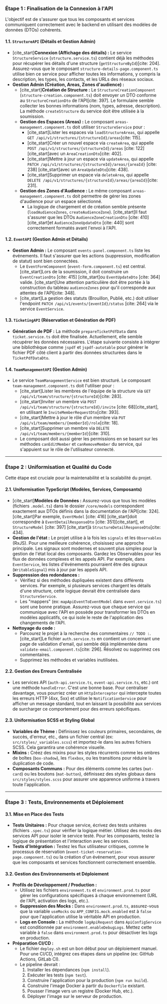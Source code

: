 ### **Étape 1 : Finalisation de la Connexion à l'API**

L'objectif est de s'assurer que tous les composants et services communiquent correctement avec le backend en utilisant des modèles de données (DTOs) cohérents.

#### **1.1. `StructureAPI` (Détails et Gestion Admin)**

* [cite_start]**Connexion (Affichage des détails) :** Le service `StructureService` (`structure.service.ts`) contient déjà les méthodes pour récupérer les détails d'une structure (`getStructureById`)[cite: 204]. Assurez-vous que le composant `structure-details-page.component.ts` utilise bien ce service pour afficher toutes les informations, y compris la description, les types, les contacts, et les URLs des réseaux sociaux.
* **Gestion Admin (Création, Areas, Zones d'audience) :**
  * [cite_start]**Création de Structure :** Le `StructureCreationComponent` (`structure-creation.component.ts`) doit envoyer un DTO conforme au `StructureCreationDto` de l'API[cite: 397]. Le formulaire semble collecter les bonnes informations (nom, types, adresse, description). La méthode `createStructure` du service doit être utilisée à la soumission.
  * **Gestion des Espaces (Areas) :** Le composant `areas-management.component.ts` doit utiliser `StructureService` pour :
    * [cite_start]Lister les espaces via `loadStructureAreas`, qui appelle `GET /api/v1/structures/{structureId}/areas`[cite: 115].
    * [cite_start]Créer un nouvel espace via `createArea`, qui appelle `POST /api/v1/structures/{structureId}/areas` [cite: 122] [cite_start]avec un `AreaCreationDto`[cite: 402].
    * [cite_start]Mettre à jour un espace via `updateArea`, qui appelle `PATCH /api/v1/structures/{structureId}/areas/{areaId}` [cite: 238] [cite_start]avec un `AreaUpdateDto`[cite: 438].
    * [cite_start]Supprimer un espace via `deleteArea`, qui appelle `DELETE /api/v1/structures/{structureId}/areas/{areaId}`[cite: 231].
  * **Gestion des Zones d'Audience :** Le même composant `areas-management.component.ts` doit permettre de gérer les zones d'audience pour un espace sélectionné.
    * La logique de chargement et de création semble présente (`loadAudienceZones`, `createAudienceZone`). [cite_start]Il faut s'assurer que les DTOs `AudienceZoneCreationDto` [cite: 410] [cite_start]et `AudienceZoneUpdateDto` [cite: 440] sont correctement formatés avant l'envoi à l'API.

#### **1.2. `EventAPI` (Gestion Admin et Détails)**

* **Gestion Admin :** Le composant `events-panel.component.ts` liste les événements. Il faut s'assurer que les actions (suppression, modification de statut) sont bien connectées.
  * Le `EventFormComponent` (`event-form.component.ts`) est central. [cite_start]Lors de la soumission, il doit construire un `EventCreationDto` [cite: 415] [cite_start]ou `EventUpdateDto` [cite: 364] valide. [cite_start]Une attention particulière doit être portée à la construction du tableau `audienceZones` pour qu'il corresponde aux attentes de l'API[cite: 348].
  * [cite_start]La gestion des statuts (Brouillon, Publié, etc.) doit utiliser l'endpoint `PATCH /api/v1/events/{eventId}/status` [cite: 264] via le service `EventService`.

#### **1.3. `TicketingAPI` (Réservation et Génération de PDF)**

* **Génération de PDF :** La méthode `prepareTicketPdfData` dans `ticket.service.ts` doit être finalisée. Actuellement, elle semble récupérer les données nécessaires. L'étape suivante consiste à intégrer une bibliothèque comme `jspdf` et `jspdf-autotable` pour générer le fichier PDF côté client à partir des données structurées dans le `TicketPdfDataDto`.

#### **1.4. `TeamManagementAPI` (Gestion Admin)**

* Le service `TeamManagementService` est bien structuré. Le composant `team-management.component.ts` doit l'utiliser pour :
  * [cite_start]Lister les membres de l'équipe de la structure via `GET /api/v1/team/structure/{structureId}`[cite: 283].
  * [cite_start]Inviter un membre via `POST /api/v1/team/structure/{structureId}/invite` [cite: 68][cite_start], en utilisant le `InviteMemberRequestDto`[cite: 393].
  * [cite_start]Mettre à jour le rôle d'un membre via `PUT /api/v1/team/members/{memberId}/role`[cite: 18].
  * [cite_start]Supprimer un membre via `DELETE /api/v1/team/members/{memberId}`[cite: 310].
  * Le composant doit aussi gérer les permissions en se basant sur les méthodes `canEditMember` et `canRemoveMember` du service, qui s'appuient sur le rôle de l'utilisateur connecté.

---

### **Étape 2 : Uniformisation et Qualité du Code**

Cette étape est cruciale pour la maintenabilité et la scalabilité du projet.

#### **2.1. Uniformisation TypeScript (Modèles, Services, Composants)**

* [cite_start]**Modèles de Données :** Assurez-vous que tous les modèles (fichiers `.model.ts`) dans le dossier `/core/models` correspondent exactement aux DTOs définis dans la documentation de l'API[cite: 324]. [cite_start]Par exemple, `EventModel` [cite: 416] [cite_start]doit correspondre à `EventDetailResponseDto` [cite: 351][cite_start], et `StructureModel` [cite: 397] [cite_start]à `StructureDetailResponseDto`[cite: 434].
* **Gestion de l'état :** Le projet utilise à la fois les `signals` et les `Observables` (RxJS). Pour une meilleure cohérence, choisissez une approche principale. Les signaux sont modernes et souvent plus simples pour la gestion de l'état local des composants. Gardez les Observables pour les flux de données complexes et les appels API. Par exemple, dans `EventService`, les listes d'événements pourraient être des signaux (`WritableSignal`) mis à jour par les appels API.
* **Suppression des redondances :**
  * Vérifiez si des méthodes dupliquées existent dans différents services. Par exemple, si plusieurs services chargent les détails d'une structure, cette logique devrait être centralisée dans `StructureService`.
  * Les "mappers" (ex: `mapApiEventToEventModel` dans `event.service.ts`) sont une bonne pratique. Assurez-vous que chaque service qui communique avec l'API en possède pour transformer les DTOs en modèles applicatifs, ce qui isole le reste de l'application des changements de l'API.
* **Nettoyage du code :**
  * Parcourez le projet à la recherche des commentaires `// TODO :`. [cite_start]Le fichier `auth.service.ts` en contient un concernant une page de validation d'email, qui semble déjà implémentée dans `validate-email.component.ts`[cite: 296]. Résolvez ou supprimez ces commentaires.
  * Supprimez les méthodes et variables inutilisées.

#### **2.2. Gestion des Erreurs Centralisée**

* Les services API (`auth-api.service.ts`, `event-api.service.ts`, etc.) ont une méthode `handleError`. C'est une bonne base. Pour centraliser davantage, vous pourriez créer un `HttpInterceptor` qui intercepte toutes les erreurs HTTP (4xx, 5xx) et utilise le `NotificationService` pour afficher un message standard, tout en laissant la possibilité aux services de surcharger ce comportement pour des erreurs spécifiques.

#### **2.3. Uniformisation SCSS et Styling Global**

* **Variables de Thème :** Définissez les couleurs primaires, secondaires, de succès, d'erreur, etc., dans un fichier central (ex: `src/styles/_variables.scss`) et importez-le dans les autres fichiers SCSS. Cela garantira une cohérence visuelle.
* **Mixins :** Créez des mixins pour les styles récurrents comme les ombres de boîtes (`box-shadow`), les `flexbox`, ou les transitions pour réduire la duplication de code.
* **Composants Communs :** Pour des éléments comme les cartes (`mat-card`) ou les boutons (`mat-button`), définissez des styles globaux dans `src/styles/styles.scss` pour assurer une apparence uniforme à travers toute l'application.

---

### **Étape 3 : Tests, Environnements et Déploiement**

#### **3.1. Mise en Place des Tests**

* **Tests Unitaires :** Pour chaque service, écrivez des tests unitaires (fichiers `.spec.ts`) pour vérifier la logique métier. Utilisez des mocks des services API pour isoler le service testé. Pour les composants, testez la logique de présentation et l'interaction avec les services.
* **Tests d'Intégration :** Testez les flux utilisateur critiques, comme le processus de réservation (`event-ticket-reservation-page.component.ts`) ou la création d'un événement, pour vous assurer que les composants et services fonctionnent correctement ensemble.

#### **3.2. Gestion des Environnements et Déploiement**

* **Profils de Développement / Production :**
  * Utilisez les fichiers `environment.ts` et `environment.prod.ts` pour gérer les configurations spécifiques à chaque environnement (URL de l'API, activation des logs, etc.).
  * **Suppression des Mocks :** Dans `environment.prod.ts`, assurez-vous que la variable `useMocks` ou `APP_CONFIG.mock.enabled` est à `false` pour que l'application utilise la véritable API en production.
  * **Logs en Console :** La méthode `logApiRequest` dans `ApiConfigService` est conditionnée par `environment.enableDebugLogs`. Mettez cette variable à `false` dans `environment.prod.ts` pour désactiver les logs en production.
* **Préparation CI/CD :**
  * Le fichier `deploy.sh` est un bon début pour un déploiement manuel. Pour une CI/CD, intégrez ces étapes dans un pipeline (ex: GitHub Actions, GitLab CI).
  * Le pipeline devrait :
    1.  Installer les dépendances (`npm install`).
    2.  Exécuter les tests (`npm test`).
    3.  Construire l'application pour la production (`npm run build`).
    4.  Construire l'image Docker à partir du `Dockerfile` existant.
    5.  Pousser l'image vers un registre (Docker Hub, etc.).
    6.  Déployer l'image sur le serveur de production.
